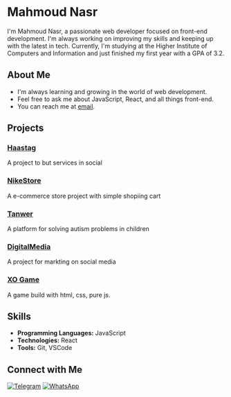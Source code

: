 # Mahmoud Nasr

I'm Mahmoud Nasr, a passionate web developer focused on front-end development. I'm always working on improving my skills and keeping up with the latest in tech. Currently, I'm studying at the Higher Institute of Computers and Information and just finished my first year with a GPA of 3.2.

## About Me

-  I'm always learning and growing in the world of web development.
-  Feel free to ask me about JavaScript, React, and all things front-end.
-  You can reach me at [email](mailto:contact.mahmoudnasr@gmail.com).

## Projects

### [Haastag](https://haash-tag.com/)
A project to but services in social

### [NikeStore](https://mahm0udnasr.github.io/ecommerce/)
A e-commerce store project with simple shopiing cart

### [Tanwer](http://tanwer.rf.gd/?i=1)
A platform for solving autism problems in children

### [DigitalMedia](https://mahm0udnasr.github.io/DigitalMedia/)
A project for markting on social media

### [XO Game](https://mahm0udnasr.github.io/XOgame/)
A game build with html, css, pure js.

## Skills

- **Programming Languages:** JavaScript
- **Technologies:** React
- **Tools:** Git, VSCode

## Connect with Me

[![Telegram](https://img.shields.io/badge/Telegram-Chat-blue)](https://t.me/mahm0udnasr)
[![WhatsApp](https://img.shields.io/badge/WhatsApp-Chat-blue)](https://wa.me/+201005566102)
